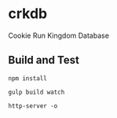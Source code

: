 # crkdb
Cookie Run Kingdom Database

## Build and Test

`npm install`

`gulp build watch`

`http-server -o`